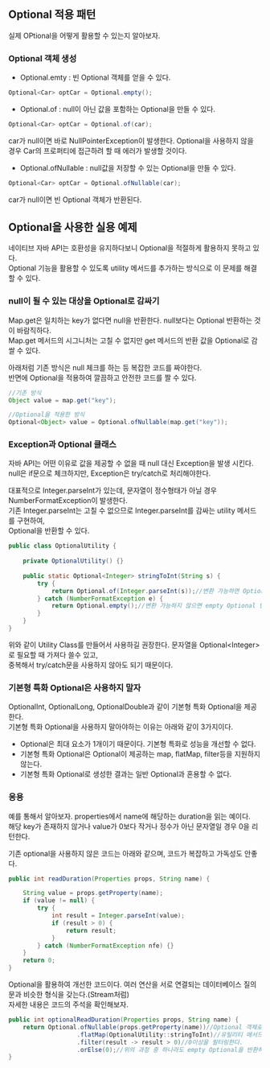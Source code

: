 # 

## Optional 적용 패턴
실제 OPtional을 어떻게 활용할 수 있는지 알아보자.

### Optional 객체 생성
- Optional.emty : 빈 Optional 객체를 얻을 수 있다.
```java
Optional<Car> optCar = Optional.empty();
```

- Optional.of : null이 아닌 값을 포함하는 Optional을 만들 수 있다.
```java
Optional<Car> optCar = Optional.of(car);
```

car가 null이면 바로 NullPointerException이 발생한다. Optional을 사용하지 않을 경우 Car의 프로퍼티에 접근하려 할 때 에러가 발생할 것이다.

- Optional.ofNullable : null값을 저장할 수 있는 Optional을 만들 수 있다.
```java
Optional<Car> optCar = Optional.ofNullable(car);
```

car가 null이면 빈 Optional 객체가 반환된다.


## Optional을 사용한 실용 예제
네이티브 자바 API는 호환성을 유지하다보니 Optional을 적절하게 활용하지 못하고 있다.  
Optional 기능을 활용할 수 있도록 utility 메서드를 추가하는 방식으로 이 문제를 해결할 수 있다.

### null이 될 수 있는 대상을 Optional로 감싸기
Map.get은 일치하는 key가 없다면 null을 반환한다. null보다는 Optional 반환하는 것이 바람직하다.  
Map.get 메서드의 시그니처는 고칠 수 없지만 get 메서드의 반환 값을 Optional로 감쌀 수 있다.

아래처럼 기존 방식은 null 체크를 하는 등 복잡한 코드를 짜야한다.  
반면에 Optional을 적용하여 깔끔하고 안전한 코드를 짤 수 있다.

```java
//기존 방식
Object value = map.get("key");

//Optional을 적용한 방식
Optional<Object> value = Optional.ofNullable(map.get("key"));
```

### Exception과 Optional 클래스
자바 API는 어떤 이유로 값을 제공할 수 없을 때 null 대신 Exception을 발생 시킨다.  
null은 if문으로 체크하지만, Exception은 try/catch로 처리해야한다.  

대표적으로 Integer.parseInt가 있는데, 문자열이 정수형태가 아닐 경우 NumberFormatException이 발생한다.  
기존 Integer.parseInt는 고칠 수 없으므로 Integer.parseInt를 감싸는 utility 메서드를 구현하여,  
Optional을 반환할 수 있다.

```java
public class OptionalUtility {
    
    private OptionalUtility() {}
    
    public static Optional<Integer> stringToInt(String s) {
        try {
            return Optional.of(Integer.parseInt(s));//변환 가능하면 Optional 반환
        } catch (NumberFormatException e) {
            return Optional.empty();//변환 가능하지 않으면 empty Optional 반환
        }
    }
}
```

위와 같이 Utility Class를 만들어서 사용하길 권장한다. 문자열을 Optional\<Integer>로 필요할 때 가져다 쓸수 있고,  
중복해서 try/catch문을 사용하지 않아도 되기 때문이다.

### 기본형 특화 Optional은 사용하지 말자
OptionalInt, OptionalLong, OptionalDouble과 같이 기본형 특화 Optional을 제공한다.  
기본형 특화 Optional을 사용하지 말아야하는 이유는 아래와 같이 3가지이다.
- Optional은 최대 요소가 1개이기 때문이다. 기본형 특화로 성능을 개선할 수 없다.  
- 기본형 특화 Optional은 Optional이 제공하는 map, flatMap, filter등을 지원하지 않는다.  
- 기본형 특화 Optional로 생성한 결과는 일반 Optional과 혼용할 수 없다.

### 응용
예를 통해서 알아보자. properties에서 name에 해당하는 duration을 읽는 예이다.  
해당 key가 존재하지 않거나 value가 0보다 작거나 정수가 아닌 문자열일 경우 0을 리턴한다.  

기존 optional을 사용하지 않은 코드는 아래와 같으며, 코드가 복잡하고 가독성도 안좋다.

```java
public int readDuration(Properties props, String name) {

    String value = props.getProperty(name);
    if (value != null) {
        try {
            int result = Integer.parseInt(value);
            if (result > 0) {
                return result;
            }
        } catch (NumberFormatException nfe) {}
    }
    return 0;
}
```

Optional을 활용하여 개선한 코드이다. 여러 연산을 서로 연결되는 데이터베이스 질의문과 비슷한 형식을 갖는다.(Stream처럼)  
자세한 내용은 코드의 주석을 확인해보자.

```java
public int optionalReadDuration(Properties props, String name) {
    return Optional.ofNullable(props.getProperty(name))//Optional 객체로 변환
                   .flatMap(OptionalUtility::stringToInt)//유틸리티 메서드를 이용하여 파싱
                   .filter(result -> result > 0)//0이상을 필터링한다.
                   .orElse(0);//위의 과정 중 하나라도 empty Optional을 반환하면 0을 리턴한다.
}
```